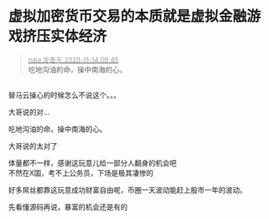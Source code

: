 # 虚拟加密货币交易的本质就是虚拟金融游戏挤压实体经济


<div class="quote"><blockquote><font size="2"><a href="https://www.hostloc.com/forum.php?mod=redirect&amp;goto=findpost&amp;pid=9451941&amp;ptid=766465" target="_blank"><font color="#999999">nala 发表于 2020-11-14 09:45</font></a></font><br />
吃地沟油的命，操中南海的心。</blockquote></div><br />
替马云操心的时候怎么不说这个。。。

大哥说的对...

吃地沟油的命，操中南海的心。

大哥说的太对了

体量都不一样，感谢这玩意儿给一部分人翻身的机会吧<br />
不然在X国，考不上公务员，下场是极其凄惨的

好多屌丝都靠这玩意成功财富自由呢，币圈一天波动能赶上股市一年的波动。

先看懂源码再说，暴富的机会还是有的
